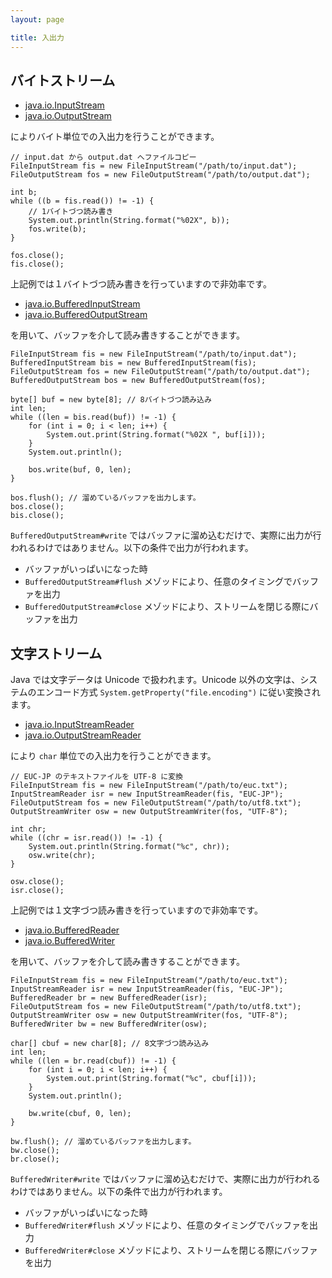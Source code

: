 ```yaml
---
layout: page

title: 入出力
---
```

## バイトストリーム

* [java.io.InputStream](http://docs.oracle.com/javase/6/docs/api/java/io/InputStream.html)
* [java.io.OutputStream](http://docs.oracle.com/javase/6/docs/api/java/io/OutputStream.html)

によりバイト単位での入出力を行うことができます。

    // input.dat から output.dat へファイルコピー
    FileInputStream fis = new FileInputStream("/path/to/input.dat");
    FileOutputStream fos = new FileOutputStream("/path/to/output.dat");

    int b;
    while ((b = fis.read()) != -1) {
        // 1バイトづつ読み書き
        System.out.println(String.format("%02X", b));
        fos.write(b);
    }

    fos.close();
    fis.close();

上記例では１バイトづつ読み書きを行っていますので非効率です。

* [java.io.BufferedInputStream](http://docs.oracle.com/javase/6/docs/api/java/io/BufferedInputStream.html)
* [java.io.BufferedOutputStream](http://docs.oracle.com/javase/6/docs/api/java/io/BufferedOutputStream.html)

を用いて、バッファを介して読み書きすることができます。

    FileInputStream fis = new FileInputStream("/path/to/input.dat");
    BufferedInputStream bis = new BufferedInputStream(fis);
    FileOutputStream fos = new FileOutputStream("/path/to/output.dat");
    BufferedOutputStream bos = new BufferedOutputStream(fos);

    byte[] buf = new byte[8]; // 8バイトづつ読み込み
    int len;
    while ((len = bis.read(buf)) != -1) {
        for (int i = 0; i < len; i++) {
            System.out.print(String.format("%02X ", buf[i]));
        }
        System.out.println();

        bos.write(buf, 0, len);
    }

    bos.flush(); // 溜めているバッファを出力します。
    bos.close();
    bis.close();

`BufferedOutputStream#write` ではバッファに溜め込むだけで、実際に出力が行われるわけではありません。以下の条件で出力が行われます。

* バッファがいっぱいになった時
* `BufferedOutputStream#flush` メゾッドにより、任意のタイミングでバッファを出力
* `BufferedOutputStream#close` メゾッドにより、ストリームを閉じる際にバッファを出力

## 文字ストリーム

Java では文字データは Unicode で扱われます。Unicode 以外の文字は、システムのエンコード方式 `System.getProperty("file.encoding")` に従い変換されます。

* [java.io.InputStreamReader](http://docs.oracle.com/javase/6/docs/api/java/io/InputStreamReader.html)
* [java.io.OutputStreamReader](http://docs.oracle.com/javase/6/docs/api/java/io/OutputStreamWriter.html)

により `char` 単位での入出力を行うことができます。

    // EUC-JP のテキストファイルを UTF-8 に変換
    FileInputStream fis = new FileInputStream("/path/to/euc.txt");
    InputStreamReader isr = new InputStreamReader(fis, "EUC-JP");
    FileOutputStream fos = new FileOutputStream("/path/to/utf8.txt");
    OutputStreamWriter osw = new OutputStreamWriter(fos, "UTF-8");

    int chr;
    while ((chr = isr.read()) != -1) {
        System.out.println(String.format("%c", chr));
        osw.write(chr);
    }

    osw.close();
    isr.close();

上記例では１文字づつ読み書きを行っていますので非効率です。

* [java.io.BufferedReader](http://docs.oracle.com/javase/6/docs/api/java/io/BufferedReader.html)
* [java.io.BufferedWriter](http://docs.oracle.com/javase/6/docs/api/java/io/BufferedWriter.html)

を用いて、バッファを介して読み書きすることができます。

    FileInputStream fis = new FileInputStream("/path/to/euc.txt");
    InputStreamReader isr = new InputStreamReader(fis, "EUC-JP");
    BufferedReader br = new BufferedReader(isr);
    FileOutputStream fos = new FileOutputStream("/path/to/utf8.txt");
    OutputStreamWriter osw = new OutputStreamWriter(fos, "UTF-8");
    BufferedWriter bw = new BufferedWriter(osw);

    char[] cbuf = new char[8]; // 8文字づつ読み込み
    int len;
    while ((len = br.read(cbuf)) != -1) {
        for (int i = 0; i < len; i++) {
            System.out.print(String.format("%c", cbuf[i]));
        }
        System.out.println();

        bw.write(cbuf, 0, len);
    }

    bw.flush(); // 溜めているバッファを出力します。
    bw.close();
    br.close();

`BufferedWriter#write` ではバッファに溜め込むだけで、実際に出力が行われるわけではありません。以下の条件で出力が行われます。

* バッファがいっぱいになった時
* `BufferedWriter#flush` メゾッドにより、任意のタイミングでバッファを出力
* `BufferedWriter#close` メゾッドにより、ストリームを閉じる際にバッファを出力

